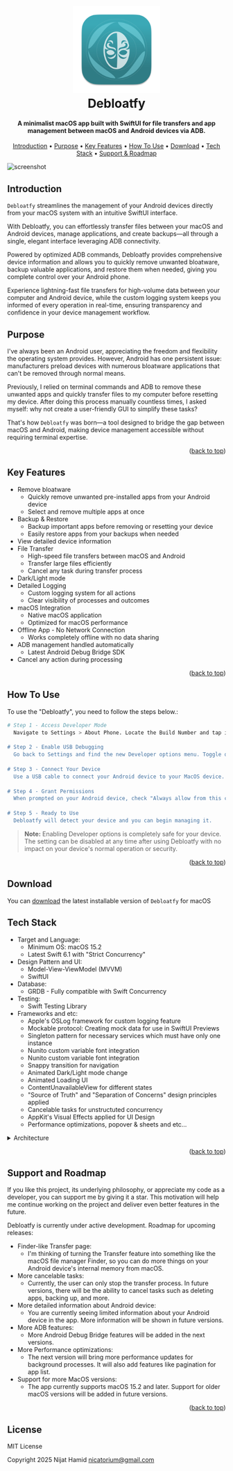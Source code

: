 <a id="readme-top"></a>
<h1 align="center">
  <a href="https://github.com/Nijat-Hamid"><img src="https://github.com/Nijat-Hamid/Debloatfy-Android_App_Debloater/blob/main/Demo/image/logo.png" alt="Debloatfy" width="200"></a>
  <br>
  Debloatfy
  <br>
</h1>

<h4 align="center">A minimalist macOS app built with SwiftUI for file transfers and app management between macOS and Android devices via ADB.</h4>

<p align="center">
  <a href="#introduction">Introduction</a> •
  <a href="#purpose">Purpose</a> •
  <a href="#key-features">Key Features</a> •
  <a href="#how-to-use">How To Use</a> •
  <a href="#download">Download</a> •
  <a href="#tech-stack">Tech Stack</a> •
  <a href="#support-and-roadmap">Support & Roadmap</a>
</p>

![screenshot](https://github.com/Nijat-Hamid/Debloatfy-Android_App_Debloater/blob/main/Demo/gif/demo.gif)

## Introduction

`Debloatfy` streamlines the management of your Android devices directly from your macOS system with an intuitive SwiftUI interface.

With Debloatfy, you can effortlessly transfer files between your macOS and Android devices, manage applications, and create backups—all through a single, elegant interface leveraging ADB connectivity.

Powered by optimized ADB commands, Debloatfy provides comprehensive device information and allows you to quickly remove unwanted bloatware, backup valuable applications, and restore them when needed, giving you complete control over your Android phone.

Experience lightning-fast file transfers for high-volume data between your computer and Android device, while the custom logging system keeps you informed of every operation in real-time, ensuring transparency and confidence in your device management workflow.

## Purpose

I've always been an Android user, appreciating the freedom and flexibility the operating system provides. However, Android has one persistent issue: manufacturers preload devices with numerous bloatware applications that can't be removed through normal means.

Previously, I relied on terminal commands and ADB to remove these unwanted apps and quickly transfer files to my computer before resetting my device. After doing this process manually countless times, I asked myself: why not create a user-friendly GUI to simplify these tasks?

That's how `Debloatfy` was born—a tool designed to bridge the gap between macOS and Android, making device management accessible without requiring terminal expertise.

<p align="right">(<a href="#readme-top">back to top</a>)</p>

## Key Features

* Remove bloatware
  - Quickly remove unwanted pre-installed apps from your Android device
  - Select and remove multiple apps at once
* Backup & Restore
  - Backup important apps before removing or resetting your device
  - Easily restore apps from your backups when needed
* View detailed device information 
* File Transfer
  - High-speed file transfers between macOS and Android
  - Transfer large files efficiently
  - Cancel any task during transfer process
* Dark/Light mode
* Detailed Logging
  - Custom logging system for all actions
  - Clear visibility of processes and outcomes
* macOS Integration
  - Native macOS application
  - Optimized for macOS performance
* Offline App - No Network Connection
  - Works completely offline with no data sharing
* ADB management handled automatically
  - Latest Android Debug Bridge SDK
* Cancel any action during processing

<p align="right">(<a href="#readme-top">back to top</a>)</p>

## How To Use

To use the "Debloatfy", you need to follow the steps below.:

```bash
# Step 1 - Access Developer Mode
  Navigate to Settings > About Phone. Locate the Build Number and tap it 7 times. You'll see a message confirming "Developer options enabled".

# Step 2 - Enable USB Debugging
  Go back to Settings and find the new Developer options menu. Toggle on "USB debugging". Accept the security prompt when it appears.

# Step 3 - Connect Your Device
  Use a USB cable to connect your Android device to your MacOS device. Ensure your device is unlocked.

# Step 4 - Grant Permissions
  When prompted on your Android device, check "Always allow from this computer".

# Step 5 - Ready to Use
  Debloatfy will detect your device and you can begin managing it.
```

> **Note:**
> Enabling Developer options is completely safe for your device. The setting can be disabled at any time after using Debloatfy with no impact on your device's normal operation or security.

<p align="right">(<a href="#readme-top">back to top</a>)</p>

## Download

You can [download](https://github.com/Nijat-Hamid/Debloatfy-Android_App_Debloater/) the latest installable version of `Debloatfy` for macOS

## Tech Stack

* Target and Language:
  - Minimum OS: macOS 15.2 
  - Latest Swift 6.1 with "Strict Concurrency"
* Design Pattern and UI:
  - Model-View-ViewModel (MVVM) 
  - SwiftUI
* Database:
  - GRDB - Fully compatible with Swift Concurrency
* Testing:
  - Swift Testing Library
* Frameworks and etc:
  - Apple's OSLog framework for custom logging feature
  - Mockable protocol: Creating mock data for use in SwiftUI Previews
  - Singleton pattern for necessary services which must have only one instance
  - Nunito custom variable font integration
  - Nunito custom variable font integration
  - Snappy transition for navigation
  - Animated Dark/Light mode change
  - Animated Loading UI
  - ContentUnavailableView for different states
  - "Source of Truth" and "Separation of Concerns" design principles applied
  - Cancelable tasks for unstructuted concurrency
  - AppKit's Visual Effects applied for UI Design
  - Performance optimizations, popover & sheets and etc...

<details>
<summary>
  Architecture
</summary> <br />
<pre>
```
.Debloatfy
├─ App
├─ Core
│  ├─ Componets
│  ├─ Constans
│  ├─ Extensions
│  ├─ Helpers
│  ├─ Models
│  ├─ Modifiers
│  ├─ Package
│  ├─ Protocols
│  ├─ Routing
│  ├─ Services
│  ├─ Styles
│  └─ ViewModifiers
├─ Resources
│  ├─ Assets.xcassets
│  ├─ Fonts
│  └─ Preview Content
└─ Scenes
   ├─ About
   │  └── View
   ├─ Debloat
   │  ├─ Model
   │  ├─ View
   │  └─ ViewModel
   ├─ Debugging
   │  └─ View
   ├─ Layout
   │  ├─ Model
   │  ├─ View
   │  └─ ViewModel
   ├─ Logs
   │  ├─ Model
   │  ├─ View
   │  └─ ViewModel
   ├─ Overview
   │  ├─ Model
   │  ├─ View
   │  └─ ViewModel
   ├─ Restore
   │  ├─ Model
   │  ├─ View
   │  └─ ViewModel
   └─ Transfer
        ├─ Model
        ├─ View
        └─ ViewModel
```
</pre>
</details>

<p align="right">(<a href="#readme-top">back to top</a>)</p>

## Support and Roadmap

If you like this project, its underlying philosophy, or appreciate my code as a developer, you can support me by giving it a star. This motivation will help me continue working on the project and deliver even better features in the future.

Debloatfy is currently under active development. Roadmap for upcoming releases:
* Finder-like Transfer page:
  - I'm thinking of turning the Transfer feature into something like the macOS file manager Finder, so you can do more things on your Android device's internal memory from macOS. 
* More cancelable tasks:
  - Currently, the user can only stop the transfer process. In future versions, there will be the ability to cancel tasks such as deleting apps, backing up, and more.
* More detailed information about Android device:
  - You are currently seeing limited information about your Android device in the app. More information will be shown in future versions.
* More ADB features:
  - More Android Debug Bridge features will be added in the next versions.
* More Performance optimizations:
  - The next version will bring more performance updates for background processes. It will also add features like pagination for app list.
* Support for more MacOS versions:
  - The app currently supports macOS 15.2 and later. Support for older macOS versions will be added in future versions.
  
<p align="right">(<a href="#readme-top">back to top</a>)</p>
  
## License

MIT License

Copyright 2025 Nijat Hamid <nicatorium@gmail.com>



